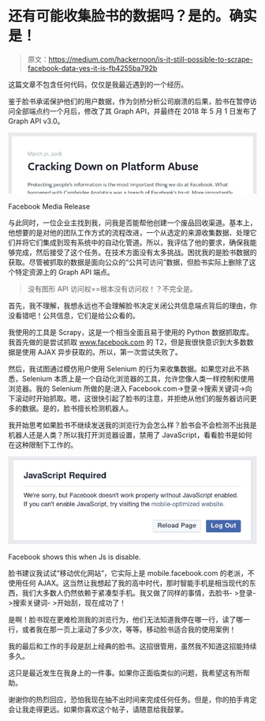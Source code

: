 # 还有可能收集脸书的数据吗？是的。确实是！

> 原文：<https://medium.com/hackernoon/is-it-still-possible-to-scrape-facebook-data-yes-it-is-fb4255ba792b>

这篇文章不包含任何代码，仅仅是我最近遇到的一个经历。

鉴于脸书承诺保护他们的用户数据，作为剑桥分析公司崩溃的后果，脸书在暂停访问全部端点约一个月后，修改了其 Graph API，并最终在 2018 年 5 月 1 日发布了 Graph API v3.0。

![](img/2bbf94f7ff11edbefd70443413f750e4.png)

Facebook Media Release

与此同时，一位企业主找到我，问我是否能帮他创建一个废品回收渠道。基本上，他想要的是对他的团队工作方式的流程改进，一个从选定的来源收集数据、处理它们并将它们集成到现有系统中的自动化管道。所以，我评估了他的要求，确保我能够完成，然后接受了这个任务。在技术方面没有太多挑战。困扰我的是脸书数据的获取。尽管被抓取的数据是面向公众的“公共可访问”数据，但脸书实际上删除了这个特定资源上的 Graph API 端点。

> 没有图形 API 访问权==根本没有访问权！？不完全是。

首先，我不理解，我想永远也不会理解脸书决定关闭公共信息端点背后的理由，你没看错吧！公共信息，它们是给公众看的。

我使用的工具是 Scrapy，这是一个相当全面且易于使用的 Python 数据抓取库。我首先做的是尝试抓取 www.facebook.com 的 T2，但是我很快意识到大多数数据是使用 AJAX 异步获取的。所以，第一次尝试失败了。

然后，我试图通过模仿用户使用 Selenium 的行为来收集数据。如果您对此不熟悉，Selenium 本质上是一个自动化浏览器的工具，允许您像人类一样控制和使用浏览器。我的 Selenium 所做的是:进入 Facebook.com->登录->搜索关键词->向下滚动时开始抓取。嗯，这很快引起了脸书的注意，并拒绝从他们的服务器访问更多的数据。是的，脸书擅长检测机器人。

我开始思考如果脸书不继续发送我的浏览行为会怎么样？脸书会不会检测不出我是机器人还是人类？所以我打开浏览器设置，禁用了 JavaScript，看看脸书是如何在这种限制下工作的。

![](img/a3825b65da67f40c57fedd2307a05948.png)

Facebook shows this when Js is disable.

脸书建议我试试“移动优化网站”，它实际上是 mobile.facebook.com 的老派，不使用任何 AJAX。这当然让我想起了我的高中时代，那时智能手机是相当现代的东西，我们大多数人仍然依赖于紧凑型手机。我又做了同样的事情，去脸书- >登录- >搜索关键词- >开始刮，现在成功了！

是啊！脸书现在更难检测我的浏览行为，他们无法知道我停在哪一行，读了哪一行，或者我在那一页上滚动了多少次，等等。移动脸书适合我的使用案例！

我的最后和工作的手段是刮上经典的脸书。这招很管用，虽然我不知道这招能持续多久。

这只是最近发生在我身上的一件事。如果你正面临类似的问题，我希望这有所帮助。

谢谢你的热烈回应，恐怕我现在抽不出时间来完成任何任务。但是，你的拍手肯定会让我走得更远。如果你喜欢这个帖子，请随意给我鼓掌。